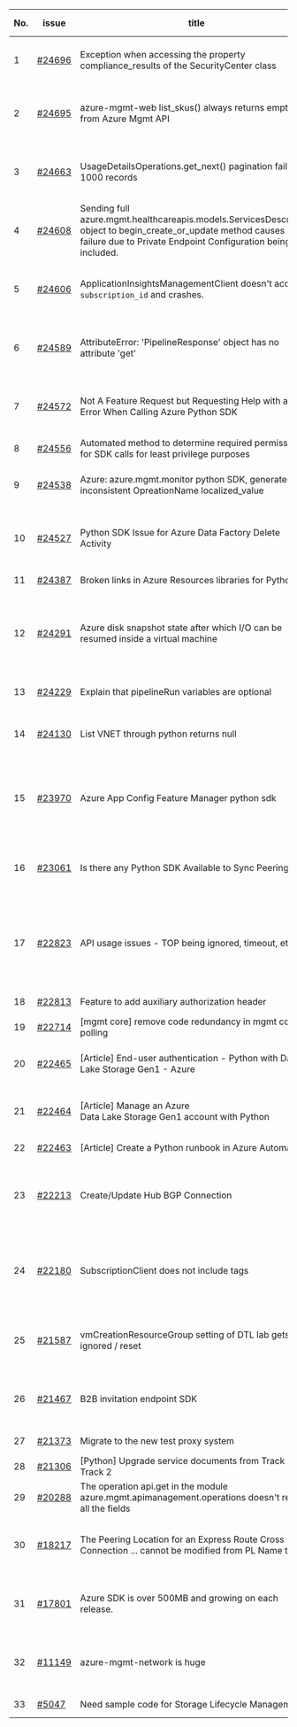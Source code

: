 | No. | issue | title | labels | assignees | bot advice | created date |
| ------ | ------ | ------ | ------ | ------ | ------ | :-----: |
|1|[#24696](https://github.com/Azure/azure-sdk-for-python/issues/24696)|Exception when accessing the property compliance_results of the SecurityCenter class|bug, Security, Mgmt, customer-reported, needs-team-attention, CXP Attention|msyyc, BigCat20196||2022-06-03|
|2|[#24695](https://github.com/Azure/azure-sdk-for-python/issues/24695)|azure-mgmt-web list_skus() always returns empty list from Azure Mgmt API|bug, App Services, Mgmt, customer-reported, needs-team-attention, CXP Attention|msyyc||2022-06-03|
|3|[#24663](https://github.com/Azure/azure-sdk-for-python/issues/24663)|UsageDetailsOperations.get_next() pagination failing at 1000 records|bug, Mgmt, customer-reported, CXP Attention, Consumption - UsageDetailsAndExport|msyyc, BigCat20196|new comment|2022-06-01|
|4|[#24608](https://github.com/Azure/azure-sdk-for-python/issues/24608)|Sending full azure.mgmt.healthcareapis.models.ServicesDescription object to begin_create_or_update method causes failure due to Private Endpoint Configuration being included.|question, Mgmt, customer-reported, CXP Attention|msyyc|new comment|2022-05-26|
|5|[#24606](https://github.com/Azure/azure-sdk-for-python/issues/24606)|ApplicationInsightsManagementClient doesn't accept a `subscription_id` and crashes.|bug, Mgmt, customer-reported, Monitor - ApplicationInsights, needs-team-attention, CXP Attention|msyyc, BigCat20196|new comment|2022-05-26|
|6|[#24589](https://github.com/Azure/azure-sdk-for-python/issues/24589)|AttributeError: 'PipelineResponse' object has no attribute 'get'|question, Compute, Mgmt, customer-reported, Azure.Identity, needs-team-attention|msyyc||2022-05-25|
|7|[#24572](https://github.com/Azure/azure-sdk-for-python/issues/24572)|Not A Feature Request but Requesting Help with an Error When Calling Azure Python SDK|question, Security, Service Attention, Mgmt, customer-reported, needs-team-attention|BigCat20196||2022-05-24|
|8|[#24556](https://github.com/Azure/azure-sdk-for-python/issues/24556)|Automated method to determine required permissions for SDK calls for least privilege purposes|question, Mgmt, customer-reported|msyyc, BigCat20196|new comment|2022-05-22|
|9|[#24538](https://github.com/Azure/azure-sdk-for-python/issues/24538)|Azure: azure.mgmt.monitor python SDK, generates inconsistent OpreationName localized_value|question, Mgmt, customer-reported, needs-team-attention, CXP Attention|msyyc, BigCat20196|no reply > 7|2022-05-20|
|10|[#24527](https://github.com/Azure/azure-sdk-for-python/issues/24527)|Python SDK Issue for Azure Data Factory Delete Activity|question, Data Factory, Mgmt, customer-reported, needs-team-attention, CXP Attention|msyyc, Wzb123456789||2022-05-19|
|11|[#24387](https://github.com/Azure/azure-sdk-for-python/issues/24387)|Broken links in Azure Resources libraries for Python|Docs, Mgmt|scbedd, msyyc|new comment|2022-05-11|
|12|[#24291](https://github.com/Azure/azure-sdk-for-python/issues/24291)|Azure disk snapshot state after which I/O can be resumed inside a virtual machine|question, Compute, Mgmt, customer-reported, no-recent-activity, needs-team-attention, needs-author-feedback, CXP Attention|msyyc||2022-05-04|
|13|[#24229](https://github.com/Azure/azure-sdk-for-python/issues/24229)|Explain that pipelineRun variables are optional|Docs, question, Data Factory, Mgmt, customer-reported|msyyc|new comment|2022-04-28|
|14|[#24130](https://github.com/Azure/azure-sdk-for-python/issues/24130)|List VNET through python returns null |question, Mgmt, customer-reported, needs-team-attention, Resources|msyyc, BigCat20196|new comment|2022-04-21|
|15|[#23970](https://github.com/Azure/azure-sdk-for-python/issues/23970)|Azure App Config Feature Manager python sdk|question, Service Attention, Mgmt, customer-reported, no-recent-activity, needs-author-feedback, App Configuration|msyyc|new comment|2022-04-13|
|16|[#23061](https://github.com/Azure/azure-sdk-for-python/issues/23061)|Is there any Python SDK Available to Sync Peerings?|question, Service Attention, Network - Virtual Network, Mgmt, customer-reported, needs-team-attention|msyyc|new comment|2022-02-15|
|17|[#22823](https://github.com/Azure/azure-sdk-for-python/issues/22823)|API usage issues - TOP being ignored, timeout, etc.|question, Service Attention, Mgmt, customer-reported, no-recent-activity, needs-team-attention, needs-author-feedback, Consumption - Billing|msyyc, kazrael2119||2022-01-28|
|18|[#22813](https://github.com/Azure/azure-sdk-for-python/issues/22813)|Feature to add auxiliary authorization header|feature-request, Mgmt|msyyc|new issue|2022-01-28|
|19|[#22714](https://github.com/Azure/azure-sdk-for-python/issues/22714)|[mgmt core] remove code redundancy in mgmt core polling|Mgmt, Azure.Mgmt.Core|msyyc|new issue|2022-01-21|
|20|[#22465](https://github.com/Azure/azure-sdk-for-python/issues/22465)|[Article] End-user authentication - Python with Data Lake Storage Gen1 - Azure|Storage, Docs, Client, Mgmt, Data Lake Storage Gen1, Resources|msyyc, tasherif-msft|no reply > 7|2022-01-12|
|21|[#22464](https://github.com/Azure/azure-sdk-for-python/issues/22464)|[Article] Manage an Azure Data Lake Storage Gen1 account with Python|Storage, Docs, Client, Mgmt, Data Lake Storage Gen1, Resources|msyyc, tasherif-msft|no reply > 7|2022-01-12|
|22|[#22463](https://github.com/Azure/azure-sdk-for-python/issues/22463)|[Article] Create a Python runbook in Azure Automation|Docs, Compute, Mgmt, Resources|msyyc|no reply > 7|2022-01-12|
|23|[#22213](https://github.com/Azure/azure-sdk-for-python/issues/22213)|Create/Update Hub BGP Connection|question, Network, Service Attention, Mgmt, customer-reported, needs-team-attention, Network - Virtual WAN|msyyc|no reply > 7|2021-12-17|
|24|[#22180](https://github.com/Azure/azure-sdk-for-python/issues/22180)|SubscriptionClient does not include tags|bug, Service Attention, Mgmt, customer-reported, ARM - Tags, no-recent-activity, needs-team-attention, needs-author-feedback|msyyc, rthorn17, BigCat20196|new comment|2021-12-15|
|25|[#21587](https://github.com/Azure/azure-sdk-for-python/issues/21587)|vmCreationResourceGroup setting of DTL lab gets ignored / reset|question, Devtestlab, Service Attention, Mgmt, customer-reported, needs-team-attention|msyyc, Wzb123456789||2021-11-04|
|26|[#21467](https://github.com/Azure/azure-sdk-for-python/issues/21467)|B2B invitation endpoint SDK|feature-request, Graph, Service Attention, Mgmt, customer-reported, needs-team-attention|msyyc|new comment|2021-10-28|
|27|[#21373](https://github.com/Azure/azure-sdk-for-python/issues/21373)|Migrate to the new test proxy system|Mgmt, Epic, MQ|msyyc|no reply > 7|2021-10-22|
|28|[#21306](https://github.com/Azure/azure-sdk-for-python/issues/21306)|[Python] Upgrade service documents from Track 1 to Track 2|Mgmt, MQ|msyyc|no reply > 7|2021-10-18|
|29|[#20288](https://github.com/Azure/azure-sdk-for-python/issues/20288)|The operation api.get in the module azure.mgmt.apimanagement.operations doesn't return all the fields|bug, API Management, Mgmt, customer-reported|msyyc, BigCat20196|new comment|2021-08-16|
|30|[#18217](https://github.com/Azure/azure-sdk-for-python/issues/18217)|The Peering Location for an Express Route Cross Connection ... cannot be modified from PL Name to .|bug, Network - ExpressRoute, Service Attention, Mgmt, customer-reported, needs-team-attention|msyyc|new comment|2021-04-22|
|31|[#17801](https://github.com/Azure/azure-sdk-for-python/issues/17801)|Azure SDK is over 500MB and growing on each release.|question, Network, Service Attention, Mgmt, customer-reported, needs-team-attention|lmazuel, msyyc|new comment|2021-04-05|
|32|[#11149](https://github.com/Azure/azure-sdk-for-python/issues/11149)|azure-mgmt-network is huge|question, Service Attention, Network - Virtual Network, Mgmt, customer-reported, needs-team-attention|msyyc, MikhailTryakhov|new comment|2020-04-30|
|33|[#5047](https://github.com/Azure/azure-sdk-for-python/issues/5047)|Need sample code for Storage Lifecycle Management|Docs, Mgmt|msyyc|new comment|2019-05-02|
